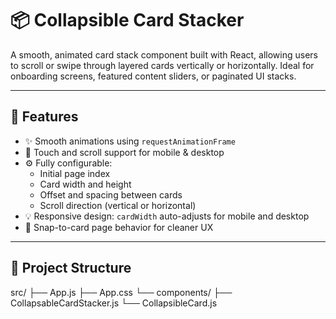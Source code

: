 # 📦 Collapsible Card Stacker

A smooth, animated card stack component built with React, allowing users to scroll or swipe through layered cards vertically or horizontally. Ideal for onboarding screens, featured content sliders, or paginated UI stacks.

---

## 🚀 Features

- ✨ Smooth animations using `requestAnimationFrame`
- 📱 Touch and scroll support for mobile & desktop
- ⚙️ Fully configurable:
  - Initial page index
  - Card width and height
  - Offset and spacing between cards
  - Scroll direction (vertical or horizontal)
- 💡 Responsive design: `cardWidth` auto-adjusts for mobile and desktop
- 🎯 Snap-to-card page behavior for cleaner UX

---


## 📁 Project Structure

src/
├── App.js
├── App.css
└── components/
├── CollapsableCardStacker.js
└── CollapsibleCard.js